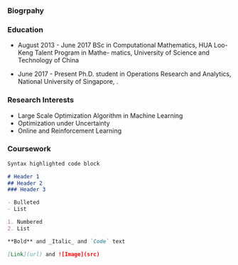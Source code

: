 <!---
## Welcome to My Pages
[Biogrpahy](https://github.com/ascechen/ascechen.github.io/edit/master/Personal.md) | [Personal Stuff](https://github.com/ascechen/ascechen.github.io/edit/master/Personal.md)
--->

### Biogrpahy

 



### Education
* August 2013 - June 2017 BSc in Computational Mathematics, HUA Loo-Keng Talent Program in Mathe-
matics, University of Science and Technology of China

* June 2017 - Present Ph.D. student in Operations Research and Analytics, National University of
Singapore, .


### Research Interests
* Large Scale Optimization Algorithm in Machine Learning
* Optimization under Uncertainty
* Online and Reinforcement Learning


### Coursework



```markdown
Syntax highlighted code block

# Header 1
## Header 2
### Header 3

- Bulleted
- List

1. Numbered
2. List

**Bold** and _Italic_ and `Code` text

[Link](url) and ![Image](src)
```
